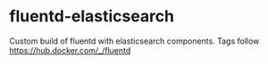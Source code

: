 # fluentd-elasticsearch

Custom build of fluentd with elasticsearch components. Tags follow https://hub.docker.com/_/fluentd
